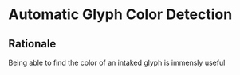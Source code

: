 # Automatic Glyph Color Detection

## Rationale
Being able to find the color of an intaked glyph is immensly useful
